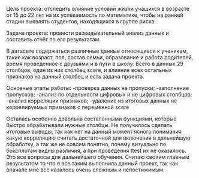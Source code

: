 Цель проекта: отследить влияние условий жизни учащихся в возрасте от 15 до 22 лет на их успеваемость по математике, чтобы на ранней стадии выявлять студентов, находящихся в группе риска.

Задача проекта: провести разведывательный анализ данных и составить отчёт по его результатам. 

В датасете содержаться различные данные относящиеся к ученикам, такие как возраст, пол, состав семьи, образование и работа родителей, время проведенное с друзьями и 
в пути в школу. Всего в данных 29 столбцов, один из них столбец score, и влияние всех остальных признаков на данный столбец и есть задача проекта.

Основные этапы работы: 
-проверка данных на пропуски;
-заполнение пропусков;
-анализ по отдельности цифровых и не цифровых столбцов;
-анализ корреляции признаков;
-удаление из итоговых данных не коррелируемых признаков с переменной score

Осталась особенно довольна состаленными функциями, которые быстро обрабатывали нужные столбцы.
Не получилось сделать итоговые выводы, так как нет на данный момент ясного понимания какую корреляцию считать достаточной для включения в дальнейшую обработку, а так же не совсем понятно, почему визуально по боксплотам видны различия, а при проведения ttest их не оказалось. Это все вопросы для дальнейшего обучения.
Считаю своиим главным результатом то что я все таким выполнила данный проект, так как вначале мне все казалось очень сложным и непостижимым.

